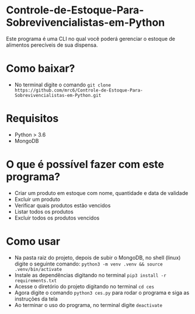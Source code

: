 # Controle-de-Estoque-Para-Sobrevivencialistas-em-Python

Este programa é uma CLI no qual você poderá gerenciar o estoque de alimentos perecíveis de sua dispensa.
# Como baixar?
- No terminal digite o comando `git clone https://github.com/mrc6/Controle-de-Estoque-Para-Sobrevivencialistas-em-Python.git`

# Requisitos
- Python > 3.6
- MongoDB

# O que é possível fazer com este programa?
- Criar um produto em estoque com nome, quantidade e data de validade
- Excluir um produto
- Verificar quais produtos estão vencidos
- Listar todos os produtos
- Excluir todos os produtos vencidos

# Como usar
- Na pasta raiz do projeto, depois de subir o MongoDB, no shell (linux) digite o seguinte comando: `python3 -m venv .venv && source .venv/bin/activate`
- Instale as dependências digitando no terminal `pip3 install -r requirements.txt`
- Acesse o diretório do projeto digitando no terminal `cd ces`
- Agora digite o comando `python3 ces.py` para rodar o programa e siga as instruções da tela
- Ao terminar o uso do programa, no terminal digite `deactivate`

